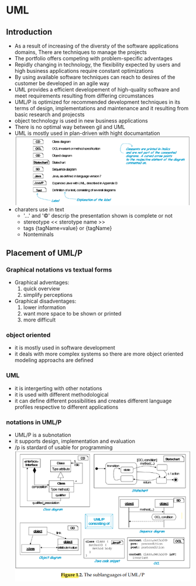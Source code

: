 # UML
## Introduction
   - As a result of increasing of the diversty of the software applications domains, There are techniques to manage the projects
   - The portfolio offers competing with problem-specific adventages
   - Repidly changing in technology, the flexibility expected by users and high business applications require constant optimizations
   - By using available software techniques can reach to desires of the customer be developed in an agile way
   - UML provides a efficient developement of high-quality software and meet requirements resulting from differing circumstances
   - UML/P is optimized for recommended development techniques in its terms of design, implementations and maintenance and it resulting from basic research and projecsts
   - object technology is used in new business applications
   - There is no optimal way between gil and UML
   - UML is mostly used in plan-driven with hight documantation
    ![alt text](images/labels.png)
   - charaters use in text
     - '...' and '©' descrip the presentation shown is complete or not
     - stereotype << sterotype name >> 
     - tags {tagName=value} or {tagName}
     - Nonteminals

## Placement of UML/P
### Graphical notations vs textual forms
   - Graphical adventages:
     1. quick overview
     2. simplify perceptions
   - Graphical disadventages:
     1. lower information
     2. want more space to be shown or printed
     3. more difficult
### object oriented
   - it is mostly used in software development
   - it deals with more complex systems so there are more object oriented modeling approachs are defined

### UML
   - it is intergerting with other notations
   - it is used with different methodological
   - it can define different possibilities and creates different language profiles respective to different applications

### notations in UML/P
   - UML/P is a subnotation
   - it supports design, implementation and evaluation
   - /p is stardard of usable for programming
   ![alt text](images/UMLP_sublanguages.png)


